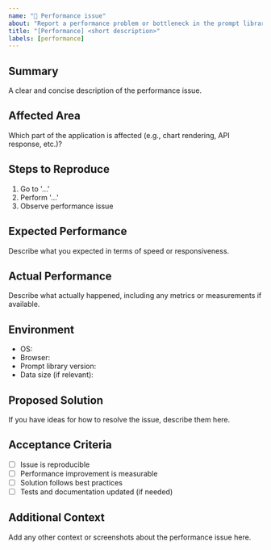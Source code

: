 ```yaml
---
name: "🚀 Performance issue"
about: "Report a performance problem or bottleneck in the prompt library"
title: "[Performance] <short description>"
labels: [performance]
---
```


## Summary
A clear and concise description of the performance issue.

## Affected Area
Which part of the application is affected (e.g., chart rendering, API response, etc.)?

## Steps to Reproduce
1. Go to '...'
2. Perform '...'
3. Observe performance issue

## Expected Performance
Describe what you expected in terms of speed or responsiveness.

## Actual Performance
Describe what actually happened, including any metrics or measurements if available.

## Environment
- OS:
- Browser:
- Prompt library version:
- Data size (if relevant):

## Proposed Solution
If you have ideas for how to resolve the issue, describe them here.

## Acceptance Criteria
- [ ] Issue is reproducible
- [ ] Performance improvement is measurable
- [ ] Solution follows best practices
- [ ] Tests and documentation updated (if needed)

## Additional Context
Add any other context or screenshots about the performance issue here. 